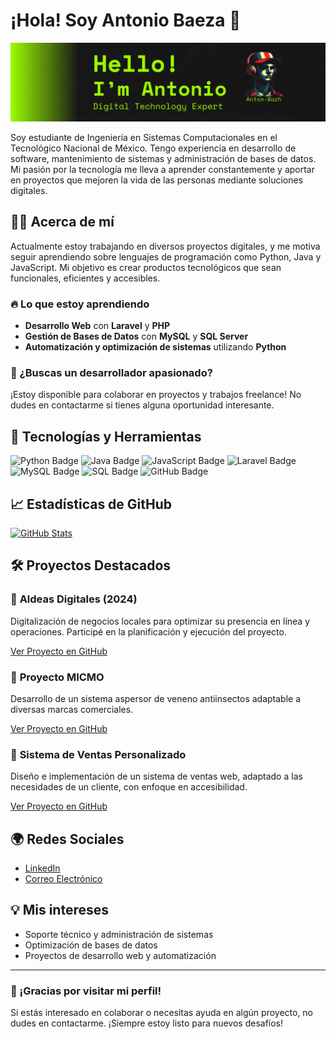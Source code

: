 # ¡Hola! Soy Antonio Baeza 👋

![Banner](https://github.com/Anton-Bazh/Anton-Bazh/blob/a2a494ee4641e05c60f5c9612a3f554a8af5f285/banner.png?raw=true)

Soy estudiante de Ingeniería en Sistemas Computacionales en el Tecnológico Nacional de México. Tengo experiencia en desarrollo de software, mantenimiento de sistemas y administración de bases de datos. Mi pasión por la tecnología me lleva a aprender constantemente y aportar en proyectos que mejoren la vida de las personas mediante soluciones digitales.

## 🧑‍💻 Acerca de mí

Actualmente estoy trabajando en diversos proyectos digitales, y me motiva seguir aprendiendo sobre lenguajes de programación como Python, Java y JavaScript. Mi objetivo es crear productos tecnológicos que sean funcionales, eficientes y accesibles.

### 🔥 Lo que estoy aprendiendo
- **Desarrollo Web** con **Laravel** y **PHP**
- **Gestión de Bases de Datos** con **MySQL** y **SQL Server**
- **Automatización y optimización de sistemas** utilizando **Python**

### 🎯 ¿Buscas un desarrollador apasionado?
¡Estoy disponible para colaborar en proyectos y trabajos freelance! No dudes en contactarme si tienes alguna oportunidad interesante. 

## 🚀 Tecnologías y Herramientas

![Python Badge](https://img.shields.io/badge/-Python-3776AB?style=flat-square&logo=python&logoColor=white)
![Java Badge](https://img.shields.io/badge/-Java-007396?style=flat-square&logo=java&logoColor=white)
![JavaScript Badge](https://img.shields.io/badge/-JavaScript-F7DF1E?style=flat-square&logo=javascript&logoColor=black)
![Laravel Badge](https://img.shields.io/badge/-Laravel-EF4135?style=flat-square&logo=laravel&logoColor=white)
![MySQL Badge](https://img.shields.io/badge/-MySQL-4479A1?style=flat-square&logo=mysql&logoColor=white)
![SQL Badge](https://img.shields.io/badge/-SQL-003B57?style=flat-square&logo=sql&logoColor=white)
![GitHub Badge](https://img.shields.io/badge/-GitHub-181717?style=flat-square&logo=github&logoColor=white)

## 📈 Estadísticas de GitHub

[![GitHub Stats](https://github-readme-stats.vercel.app/api?username=Anton-Bazh&show_icons=true&hide_title=true&count_private=true&hide=prs)](https://github.com/Anton-Bazh)

## 🛠️ Proyectos Destacados

### 🚀 **Aldeas Digitales (2024)**
Digitalización de negocios locales para optimizar su presencia en línea y operaciones. Participé en la planificación y ejecución del proyecto.

[Ver Proyecto en GitHub](#)

### 🌱 **Proyecto MICMO**
Desarrollo de un sistema aspersor de veneno antiinsectos adaptable a diversas marcas comerciales.

[Ver Proyecto en GitHub](#)

### 💼 **Sistema de Ventas Personalizado**
Diseño e implementación de un sistema de ventas web, adaptado a las necesidades de un cliente, con enfoque en accesibilidad.

[Ver Proyecto en GitHub](#)

## 🌍 Redes Sociales

- [LinkedIn](https://www.linkedin.com/in/luis-antonio-baeza-turijan-2ab00b257/)
- [Correo Electrónico](mailto:baezaantoniocontac@gmail.com)

## 💡 Mis intereses

- Soporte técnico y administración de sistemas
- Optimización de bases de datos
- Proyectos de desarrollo web y automatización

---

### 🎉 ¡Gracias por visitar mi perfil!

Si estás interesado en colaborar o necesitas ayuda en algún proyecto, no dudes en contactarme. ¡Siempre estoy listo para nuevos desafíos!
